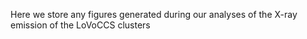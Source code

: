 Here we store any figures generated during our analyses of the X-ray emission of the LoVoCCS clusters